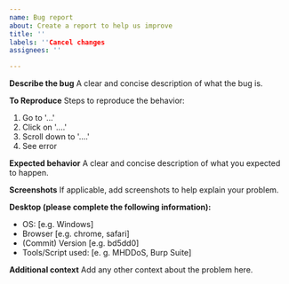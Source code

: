 ```yaml
---
name: Bug report
about: Create a report to help us improve
title: ''
labels: ''Cancel changes
assignees: ''

---
```


**Describe the bug**
A clear and concise description of what the bug is.

**To Reproduce**
Steps to reproduce the behavior:
1. Go to '...'
2. Click on '....'
3. Scroll down to '....'
4. See error

**Expected behavior**
A clear and concise description of what you expected to happen.

**Screenshots**
If applicable, add screenshots to help explain your problem.

**Desktop (please complete the following information):**
 - OS: [e.g. Windows]
 - Browser [e.g. chrome, safari]
 - (Commit) Version [e.g. bd5dd0]
 - Tools/Script used: [e. g. MHDDoS, Burp Suite]

**Additional context**
Add any other context about the problem here.
